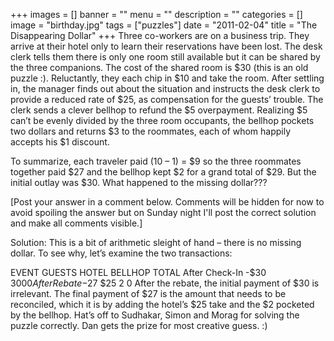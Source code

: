 +++
images = []
banner = ""
menu = ""
description = ""
categories = []
image = "birthday.jpg"
tags = ["puzzles"]
date = "2011-02-04"
title = "The Disappearing Dollar"
+++
Three co-workers are on a business trip. They arrive at their hotel only to learn their reservations have been lost. The desk clerk tells them there is only one room still available but it can be shared by the three companions. The cost of the shared room is $30 (this is an old puzzle :). Reluctantly, they each chip in $10 and take the room. After settling in, the manager finds out about the situation and instructs the desk clerk to provide a reduced rate of $25, as compensation for the guests’ trouble. The clerk sends a clever bellhop to refund the $5 overpayment. Realizing $5 can’t be evenly divided by the three room occupants, the bellhop pockets two dollars and returns $3 to the roommates, each of whom happily accepts his $1 discount.

To summarize, each traveler paid (10 – 1) = $9 so the three roommates together paid $27 and the bellhop kept $2 for a grand total of $29. But the initial outlay was $30. What happened to the missing dollar???

[Post your answer in a comment below. Comments will be hidden for now to avoid spoiling the answer but on Sunday night I'll post the correct solution and make all comments visible.]

Solution: This is a bit of arithmetic sleight of hand – there is no missing dollar. To see why, let’s examine the two transactions:

EVENT	GUESTS	HOTEL	BELLHOP	TOTAL
After Check-In	-$30	$30	0	0
After Rebate	-$27	$25	2	0
After the rebate, the initial payment of $30 is irrelevant. The final payment of $27 is the amount that needs to be reconciled, which it is by adding the hotel’s $25 take and the $2 pocketed by the bellhop. Hat’s off to Sudhakar, Simon and Morag for solving the puzzle correctly. Dan gets the prize for most creative guess. :)
